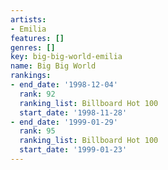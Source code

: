 ```yaml
---
artists:
- Emilia
features: []
genres: []
key: big-big-world-emilia
name: Big Big World
rankings:
- end_date: '1998-12-04'
  rank: 92
  ranking_list: Billboard Hot 100
  start_date: '1998-11-28'
- end_date: '1999-01-29'
  rank: 95
  ranking_list: Billboard Hot 100
  start_date: '1999-01-23'
---
```


